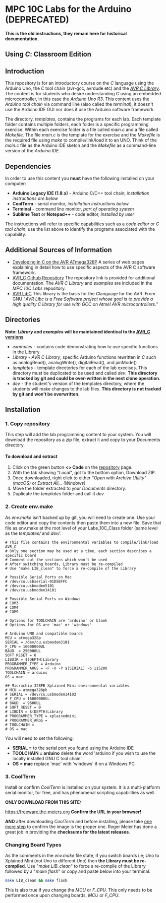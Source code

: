 # MPC 10C Labs for the Arduino (DEPRECATED)
**This is the old instructions, they remain here for historical documentation.**
## Using *C*: Classroom Edition

## Introduction
This repository is for an introductory course on the *C* language using the Arduino Uno, the *C* tool chain (avr-gcc, avrdude etc) and the [*AVR C Library*](https://github.com/lkoepsel/AVR_C). The content is for students who desire understanding *C* using an embedded microcontroller, in this case the *Arduino Uno R3*. This content uses the *Arduino tool chain* via command line (also called the *terminal*), it doesn't use the Arduino IDE GUI nor does it use the Arduino software framework.  

The directory, *templates*, contains the programs for each lab. Each template folder contains multiple folders, each folder is a specific programming exercise. Within each exercise folder is a file called *main.c* and a file called *Makefile*. The file *main.c* is the template for the exercise and the *Makefile* is the required file using *make* to compile/link/load it to an UNO. Think of the *main.c* file as the Arduino IDE sketch and the *Makefile* as a command-line version of the *Arduino IDE*.

## Dependencies
In order to use this content you **must** have the following installed on your computer:

* **Arduino Legacy IDE (1.8.x)** - Arduino C/C++ tool chain, *installation instructions are below*
* **CoolTerm** - serial monitor, *installation instructions below*
* **Terminal** - command line monitor, *part of operating system*
* **Sublime Text** or **Notepad++** - code editor, *installed by user*

The instructions will refer to specific capabilities such as a *code editor* or *C tool chain*, use the list above to identify the programs associated with the capability.

## Additional Sources of Information

* [Developing in C on the AVR ATmega328P](https://www.wellys.com/posts/courses_avr_c/) A series of web pages explaining in detail how to use specific aspects of the AVR C software framework.
* [AVR_C Github Repository](https://github.com/lkoepsel/AVR_C) The repository link is provided for additional documentation. The *AVR C Library* and *examples* are included in the *MPC 10C Labs* repository.
* [AVR LibC](https://www.nongnu.org/avr-libc/) This library is the basis for the *C*language for the AVR. From GNU "*AVR Libc is a Free Software project whose goal is to provide a high quality C library for use with GCC on Atmel AVR microcontrollers.*" 

## Directories
**Note: *Library* and *examples* will be maintained identical to the [AVR_C versions](https://github.com/lkoepsel/AVR_C)**

* *examples* - contains code demonstrating how to use specific functions in the Library
* *Library* - *AVR C Library*, specific Arduino functions rewritten in *C* such as analogRead(), analogWrite(), digitalRead(), and pinMode()
* *templates* - template directories for each of the lab execises. This directory must be duplicated to be used and called *dev*. **This directory is tracked by git and could be over-written in the next clone operation.**
* *dev* - the student's version of the templates directory, where the students will make changes to the lab files. **This directory is not tracked by git and won't be overwritten.**

## Installation
### 1. Copy repository
This step will add the lab programming content to your system. You will download the repository as a zip file, extract it and copy to your Documents directory.

#### To download and extract
1. Click on the green button **<> Code** on the [repository](https://github.com/lkoepsel/Labs_10C_Class) page.
1. With the tab showing "*Local*", got to the bottom option, Download ZIP.
1. Once downloaded, right click to either *"Open with Archive Utility" (macOS)* or *Extract All... (Windows)*
1. Move the folder extracted to your *Documents* directory.
1. Duplicate the *templates* folder and call it *dev*

### 2. Create env.make
As *env.make* isn't backed up by git, you will need to create one. Use your code editor and copy the contents then paste them into a new file. Save that file as env.make at the root level of your Labs_10C_Class folder (same level as the *templates/* and *dev/*:
```make
# This file contains the environmental variables to compile/link/load AVR_C
# Only one section may be used at a time, each section describes a specific board
# Comment out the sections which won't be used
# After switching boards, Library must be re-compiled
# Use "make LIB_clean" to force a re-compile of the Library

# Possible Serial Ports on Mac
# /dev/cu.usbserial-01D5BFFC
# /dev/cu.usbmodem5101
# /dev/cu.usbmodem14101

# Possible Serial Ports on Windows
# COM3
# COM4
# COM9

# Options for TOOLCHAIN are 'arduino' or blank
# Options for OS are 'mac' or 'windows'

# Arduino UNO and compatible boards
MCU = atmega328p
SERIAL = /dev/cu.usbmodem3101
F_CPU = 16000000UL
BAUD  = 250000UL
SOFT_RESET = 0
LIBDIR = $(DEPTH)Library
PROGRAMMER_TYPE = Arduino
PROGRAMMER_ARGS = -F -V -P $(SERIAL) -b 115200
TOOLCHAIN = arduino
OS = mac

## Microchip 328PB Xplained Mini environmental variables
# MCU = atmega328pb
# SERIAL = /dev/cu.usbmodem14102
# F_CPU = 16000000UL
# BAUD  = 9600UL
# SOFT_RESET = 0
# LIBDIR = $(DEPTH)Library
# PROGRAMMER_TYPE = xplainedmini
# PROGRAMMER_ARGS = 
# TOOLCHAIN = 
# OS = mac
```

You will need to set the following:
* **SERIAL =** to the serial port you found using the Arduino IDE
* **TOOLCHAIN = arduino** delete the word 'arduino if you wish to use the locally installed GNU C tool chain'
* **OS = mac** replace 'mac' with 'windows' if on a Windows PC
### 3. CoolTerm
Install or confirm *CoolTerm* is installed on your system. It is a multi-platform serial monitor, for free, and has phenomenal scripting capabilities as well.

**ONLY DOWNLOAD FROM THIS SITE:**

https://freeware.the-meiers.org      **Confirm the URL in your browser!**

**AND** after downloading *CoolTerm* and before installing, please take [one more step](/posts/serial_applications/#install) to confirm the image is the proper one. Roger Meier has done a great job in providing the **checksums for the latest releases**. 

### Changing Board Types
As the comments in the *env.make* file state, if you switch boards i.e; Uno to Xplained Mini (not Uno to different Uno) then **the Library must be re-compiled**.
Use "*make LIB_clean*" to force a re-compile of the Library followed by a "*make flash*" or copy and paste below into your terminal:
```bash
make LIB_clean && make flash
```
This is also true if you change the *MCU* or *F_CPU*. This only needs to be performed once upon changing boards, *MCU* or *F_CPU*. 
